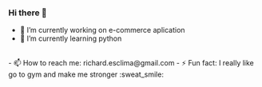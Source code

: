 ### Hi there 👋

- 🔭 I’m currently working on e-commerce aplication
- 🌱 I’m currently learning python
<!-- 👯 I’m looking to collaborate on ...
- 🤔 I’m looking for help with ...
- 💬 Ask me about ...--!>
<!-- 😄 Pronouns: ...--!>
</br>
- 📫 How to reach me: richard.esclima@gmail.com
- ⚡ Fun fact: I really like go to gym and make me stronger :sweat_smile:


